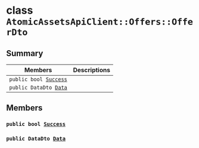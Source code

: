# class `AtomicAssetsApiClient::Offers::OfferDto` 

## Summary

 Members                        | Descriptions                                
--------------------------------|---------------------------------------------
`public bool `[`Success`](#class_atomic_assets_api_client_1_1_offers_1_1_offer_dto_1a506fb037fbb6bfe8f254c021a2c3cfac) | 
`public DataDto `[`Data`](#class_atomic_assets_api_client_1_1_offers_1_1_offer_dto_1a65c0779654774581967081cf3136bd84) | 

## Members

### `public bool `[`Success`](#class_atomic_assets_api_client_1_1_offers_1_1_offer_dto_1a506fb037fbb6bfe8f254c021a2c3cfac) 

### `public DataDto `[`Data`](#class_atomic_assets_api_client_1_1_offers_1_1_offer_dto_1a65c0779654774581967081cf3136bd84) 

